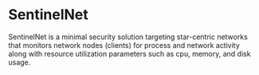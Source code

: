 # SentinelNet
SentinelNet is a minimal security solution targeting star-centric networks that monitors network nodes (clients) for process and network activity along with resource utilization parameters such as cpu, memory, and disk usage.